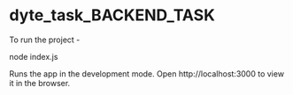 # dyte_task_BACKEND_TASK

To run the project - 

node index.js

Runs the app in the development mode.
Open http://localhost:3000 to view it in the browser.

